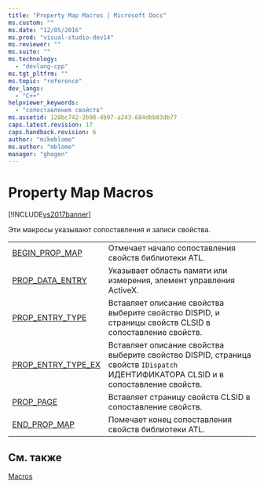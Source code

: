 ```yaml
---
title: "Property Map Macros | Microsoft Docs"
ms.custom: ""
ms.date: "12/05/2016"
ms.prod: "visual-studio-dev14"
ms.reviewer: ""
ms.suite: ""
ms.technology: 
  - "devlang-cpp"
ms.tgt_pltfrm: ""
ms.topic: "reference"
dev_langs: 
  - "C++"
helpviewer_keywords: 
  - "сопоставления свойств"
ms.assetid: 128bc742-2b98-4b97-a243-684dbb83db77
caps.latest.revision: 17
caps.handback.revision: 6
author: "mikeblome"
ms.author: "mblome"
manager: "ghogen"
---
```

# Property Map Macros
[!INCLUDE[vs2017banner](../../assembler/inline/includes/vs2017banner.md)]

Эти макросы указывают сопоставления и записи свойства.  
  
|||  
|-|-|  
|[BEGIN\_PROP\_MAP](../Topic/BEGIN_PROP_MAP.md)|Отмечает начало сопоставления свойств библиотеки ATL.|  
|[PROP\_DATA\_ENTRY](../Topic/PROP_DATA_ENTRY.md)|Указывает область памяти или измерения, элемент управления ActiveX.|  
|[PROP\_ENTRY\_TYPE](../Topic/PROP_ENTRY_TYPE.md)|Вставляет описание свойства выберите свойство DISPID, и страницы свойств CLSID в сопоставление свойств.|  
|[PROP\_ENTRY\_TYPE\_EX](../Topic/PROP_ENTRY_TYPE_EX.md)|Вставляет описание свойства выберите свойство DISPID, страница свойств `IDispatch` ИДЕНТИФИКАТОРА CLSID и в сопоставление свойств.|  
|[PROP\_PAGE](../Topic/PROP_PAGE.md)|Вставляет страницу свойств CLSID в сопоставление свойств.|  
|[END\_PROP\_MAP](../Topic/END_PROP_MAP.md)|Помечает конец сопоставления свойств библиотеки ATL.|  
  
## См. также  
 [Macros](../../atl/reference/atl-macros.md)